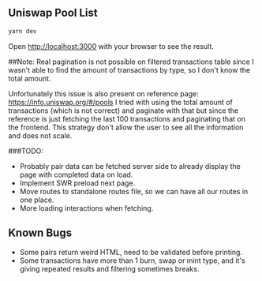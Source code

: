 
## Uniswap Pool List

```bash
yarn dev
```

Open [http://localhost:3000](http://localhost:3000) with your browser to see the result.

##Note:
Real pagination is not possible on filtered transactions table since I wasn't able to find the amount of transactions by type, so I don't know the total amount.

Unfortunately this issue is also present on reference page: https://info.uniswap.org/#/pools
I tried with using the total amount of transactions (which is not correct) and paginate with that but since the reference is just fetching the last 100 transactions and paginating that on the frontend. 
This strategy don't allow the user to see all the information and does not scale.

###TODO: 

- Probably pair data can be fetched server side to already display the page with completed data on load.
- Implement SWR preload next page.
- Move routes to standalone routes file, so we can have all our routes in one place.
- More loading interactions when fetching. 

## Known Bugs
- Some pairs return weird HTML, need to be validated before printing.
- Some transactions have more than 1 burn, swap or mint type, and it's giving repeated results and filtering sometimes breaks.